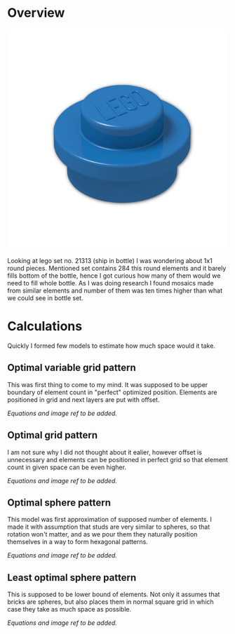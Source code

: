 # Overview

![brick_image](img/brick_ref.jpeg)

Looking at lego set no. 21313 (ship in bottle) I was wondering about 1x1 round pieces. Mentioned set contains 284 this round elements and it barely fills bottom of the bottle, hence I got curious how many of them would we need to fill whole bottle. As I was doing research I found mosaics made from similar elements and number of them was ten times higher than what we could see in bottle set. 

# Calculations

Quickly I formed few models to estimate how much space would it take.

## Optimal variable grid pattern

This was first thing to come to my mind. It was supposed to be upper boundary of element count in "perfect" optimized position. Elements are positioned in grid and next layers are put with offset.

*Equations and image ref to be added.*

## Optimal grid pattern

I am not sure why I did not thought about it ealier, however offset is unnecessary and elements can be positioned in perfect grid so that element count in given space can be even higher.

*Equations and image ref to be added.*

## Optimal sphere pattern

This model was first approximation of supposed number of elements. I made it with assumption that studs are very similar to spheres, so that rotation won't matter, and as we pour them they naturally position themselves in a way to form hexagonal patterns.

*Equations and image ref to be added.*

## Least optimal sphere pattern

This is supposed to be lower bound of elements. Not only it assumes that bricks are spheres, but also places them in normal square grid in which case they take as much space as possible.

*Equations and image ref to be added.*
